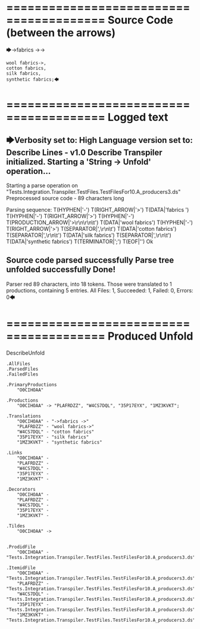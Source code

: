 ========================================
Source Code (between the arrows)
========================================

🡆->fabrics ->->

	wool fabrics->,
	cotton fabrics,
	silk fabrics,
	synthetic fabrics;🡄

========================================
Logged text
========================================

🡆Verbosity set to: High
Language version set to: Describe Lines - v1.0
Describe Transpiler initialized.
Starting a 'String -> Unfold' operation...
------------------------
Starting a parse operation on "Tests.Integration.Transpiler.TestFiles.TestFilesFor10.A_producers3.ds"
Preprocessed source code - 89 characters long

Parsing sequence: T(HYPHEN|'-') T(RIGHT_ARROW|'>') T(DATA|'fabrics ') T(HYPHEN|'-') T(RIGHT_ARROW|'>') T(HYPHEN|'-') T(PRODUCTION_ARROW|'>\r\n\r\n\t') T(DATA|'wool fabrics') T(HYPHEN|'-') T(RIGHT_ARROW|'>') T(SEPARATOR|',\r\n\t') T(DATA|'cotton fabrics') T(SEPARATOR|',\r\n\t') T(DATA|'silk fabrics') T(SEPARATOR|',\r\n\t') T(DATA|'synthetic fabrics') T(TERMINATOR|';') T(EOF|'<EOF>') Ok

Source code parsed successfully
Parse tree unfolded successfully
Done!
------------------------
Parser red 89 characters, into 18 tokens.
Those were translated to 1 productions, containing 5 entries.
All Files: 1, Succeeded: 1, Failed: 0, Errors: 0🡄

========================================
Produced Unfold
========================================

DescribeUnfold

    .AllFiles
    .ParsedFiles
    .FailedFiles

    .PrimaryProductions
        "O0CIHOAA" 

    .Productions
        "O0CIHOAA" -> "PLAFRDZZ", "W4CS7DQL", "35P17EYX", "1MZ3KVKT";

    .Translations
        "O0CIHOAA" - "->fabrics ->"
        "PLAFRDZZ" - "wool fabrics->"
        "W4CS7DQL" - "cotton fabrics"
        "35P17EYX" - "silk fabrics"
        "1MZ3KVKT" - "synthetic fabrics"

    .Links
        "O0CIHOAA" - 
        "PLAFRDZZ" - 
        "W4CS7DQL" - 
        "35P17EYX" - 
        "1MZ3KVKT" - 

    .Decorators
        "O0CIHOAA" - 
        "PLAFRDZZ" - 
        "W4CS7DQL" - 
        "35P17EYX" - 
        "1MZ3KVKT" - 

    .Tildes
        "O0CIHOAA" -> 


    .ProdidFile
        "O0CIHOAA" - "Tests.Integration.Transpiler.TestFiles.TestFilesFor10.A_producers3.ds"

    .ItemidFile
        "O0CIHOAA" - "Tests.Integration.Transpiler.TestFiles.TestFilesFor10.A_producers3.ds"
        "PLAFRDZZ" - "Tests.Integration.Transpiler.TestFiles.TestFilesFor10.A_producers3.ds"
        "W4CS7DQL" - "Tests.Integration.Transpiler.TestFiles.TestFilesFor10.A_producers3.ds"
        "35P17EYX" - "Tests.Integration.Transpiler.TestFiles.TestFilesFor10.A_producers3.ds"
        "1MZ3KVKT" - "Tests.Integration.Transpiler.TestFiles.TestFilesFor10.A_producers3.ds"

